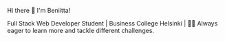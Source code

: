 Hi there 👋 I'm Beniitta!


Full Stack Web Developer Student | Business College Helsinki | 👩‍💻 Always eager to learn more and tackle different challenges.